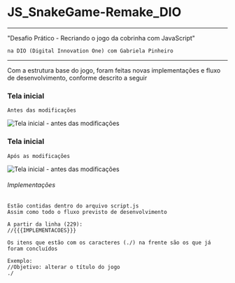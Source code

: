 # JS_SnakeGame-Remake_DIO
---

"Desafio Prático - Recriando o jogo da cobrinha com JavaScript"

	na DIO (Digital Innovation One) com Gabriela Pinheiro

---

Com a estrutura base do jogo, foram feitas novas implementações e fluxo de desenvolvimento, conforme descrito a seguir


### Tela inicial
	Antes das modificações
![Tela inicial - antes das modificações](https://i.imgur.com/IdVio4l.png "Tela inicial - antes das modificações")


### Tela inicial
	Após as modificações
![Tela inicial - antes das modificações](https://i.imgur.com/s8KtxnI.png "Tela inicial - após as modificações")

###### Implementações
	Estão contidas dentro do arquivo script.js
	Assim como todo o fluxo previsto de desenvolvimento

	A partir da linha (229):
	//{{{IMPLEMENTACOES}}}

	Os itens que estão com os caracteres (./) na frente são os que já foram concluídos

	Exemplo:
	//Objetivo: alterar o título do jogo                                                    ./
